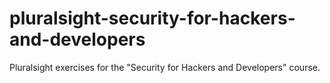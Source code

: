 # pluralsight-security-for-hackers-and-developers
Pluralsight exercises for the "Security for Hackers and Developers" course.
